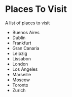 # Places To Visit

A list of places to visit
- Buenos Aires
- Dublin
- Frankfurt
- Gran Canaria
- Leipzig
- Lissabon
- London
- Los Angeles
- Marseille
- Moscow
- Toronto
- Zurich
